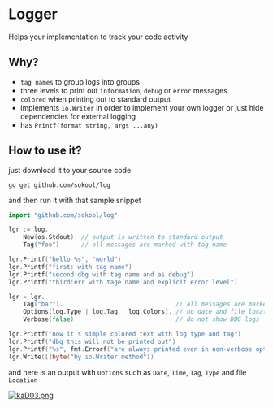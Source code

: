 # Logger

Helps your implementation to track your code activity

## Why?

- `tag names` to group logs into groups
- three levels to print out `information`, `debug` or `error` messages
- `colored` when printing out to standard output
- implements `io.Writer` in order to implement your own logger or just hide
  dependencies for external logging
- has `Printf(format string, args ...any)`

## How to use it?

just download it to your source code

```shell
go get github.com/sokool/log
```

and then run it with that sample snippet

```go
import "github.com/sokool/log"

lgr := log.
	New(os.Stdout). // output is written to standard output
	Tag("foo")      // all messages are marked with tag name

lgr.Printf("hello %s", "world")
lgr.Printf("first: with tag name")
lgr.Printf("second:dbg with tag name and as debug")
lgr.Printf("third:err with tage name and explicit error level")

lgr = lgr.
    Tag("bar").                               // all messages are marked with bar tag name
    Options(log.Type | log.Tag | log.Colors). // no date and file location in output
    Verbose(false)                            // do not show DBG logs

lgr.Printf("now it's simple colored text with log type and tag")
lgr.Printf("dbg this will not be printed out")
lgr.Printf("%s", fmt.Errorf("are always printed even in non-verbose option"))
lgr.Write([]byte("by io.Writer method"))

```
and here is an output with `Options` such as `Date`, `Time`, `Tag`, `Type` and file `Location`

[![kaD03.png](https://imgtr.ee/images/2023/04/05/kaD03.png)](https://imgtr.ee/i/kaD03)